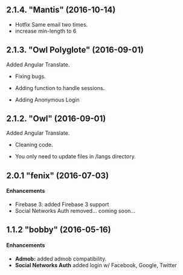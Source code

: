 ## 2.1.4. "Mantis" (2016-10-14)
* Hotfix Same email two times.
* increase min-length to 6

## 2.1.3. "Owl Polyglote" (2016-09-01)
Added Angular Translate.

* Fixing bugs.

* Adding function to handle sessions.

* Adding Anonymous Login

## 2.1.2. "Owl" (2016-09-01)
Added Angular Translate.

* Cleaning code.

* You only need to update files in /langs directory.

## 2.0.1 "fenix" (2016-07-03)
#### Enhancements

* Firebase 3: added Firebase 3 support
* Social Networks Auth removed... coming soon...

## 1.1.2 "bobby" (2016-05-16)

#### Enhancements

* **Admob:**  added admob compatibility.
* **Social Networks Auth** added login w/ Facebook, Google, Twitter